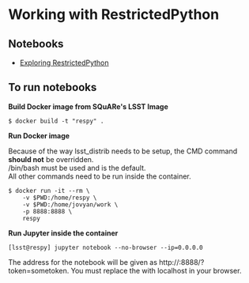 # Working with RestrictedPython

Notebooks
---------

* [Exploring RestrictedPython](explore-restricted-python.ipynb)

To run notebooks
----------------

**Build Docker image from SQuARe's LSST Image** 

```
$ docker build -t "respy" .
```

**Run Docker image**

Because of the way lsst_distrib needs to be setup, the CMD command **should not** be overridden.  
/bin/bash must be used and is the default.  
All other commands need to be run inside the container.

```
$ docker run -it --rm \
	-v $PWD:/home/respy \
	-v $PWD:/home/jovyan/work \
	-p 8888:8888 \
	respy
```

**Run Jupyter inside the container**

```
[lsst@respy] jupyter notebook --no-browser --ip=0.0.0.0
```

The address for the notebook will be given as http://<uid>:8888/?token=sometoken. You must replace the <uid> with localhost in your browser.

